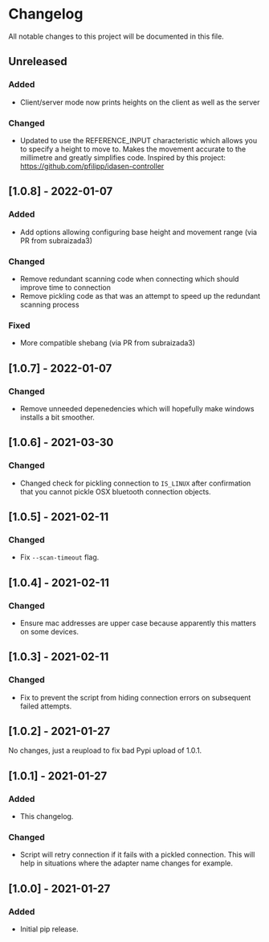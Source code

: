 # Changelog

All notable changes to this project will be documented in this file.

## Unreleased

### Added

- Client/server mode now prints heights on the client as well as the server

### Changed

- Updated to use the REFERENCE_INPUT characteristic which allows you to specify a height to move to. Makes the movement accurate to the millimetre and greatly simplifies code. Inspired by this project: https://github.com/pfilipp/idasen-controller

## [1.0.8] - 2022-01-07

### Added

- Add options allowing configuring base height and movement range (via PR from subraizada3)

### Changed

- Remove redundant scanning code when connecting which should improve time to connection
- Remove pickling code as that was an attempt to speed up the redundant scanning process

### Fixed

- More compatible shebang (via PR from subraizada3)

## [1.0.7] - 2022-01-07

### Changed

- Remove unneeded depenedencies which will hopefully make windows installs a bit smoother.

## [1.0.6] - 2021-03-30

### Changed

- Changed check for pickling connection to `IS_LINUX` after confirmation that you cannot pickle OSX bluetooth connection objects.

## [1.0.5] - 2021-02-11

### Changed

- Fix `--scan-timeout` flag.

## [1.0.4] - 2021-02-11

### Changed

- Ensure mac addresses are upper case because apparently this matters on some devices.

## [1.0.3] - 2021-02-11

### Changed

- Fix to prevent the script from hiding connection errors on subsequent failed attempts.

## [1.0.2] - 2021-01-27

No changes, just a reupload to fix bad Pypi upload of 1.0.1.

## [1.0.1] - 2021-01-27

### Added

- This changelog.

### Changed

- Script will retry connection if it fails with a pickled connection. This will help in situations where the adapter name changes for example.

## [1.0.0] - 2021-01-27

### Added

- Initial pip release.
